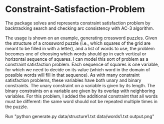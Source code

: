 # Constraint-Satisfaction-Problem
The package solves and represents constraint satisfaction problem by backtracking search and checking arc consistency with AC-3 algorithm. 

The usage is shown on an example, generating crossword puzzles.
Given the structure of a crossword puzzle (i.e., which squares of the grid are meant to be filled in with a letter), and a list of words to use, the problem becomes one of choosing which words should go in each vertical or horizontal sequence of squares. 
I can model this sort of problem as a constraint satisfaction problem. 
Each sequence of squares is one variable, for which we need to decide on its value (which word in the domain of possible words will fill in that sequence). 
As with many constraint satisfaction problems, these variables have both unary and binary constraints. 
The unary constraint on a variable is given by its length. 
The binary constraints on a variable are given by its overlap with neighboring variables. 
For this problem, I added the additional constraint that all words must be different: the same word should not be repeated multiple times in the puzzle.

Run "python generate.py data/structure1.txt data/words1.txt output.png"

